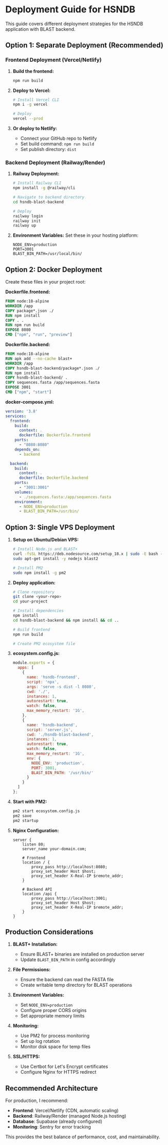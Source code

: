 
# Deployment Guide for HSNDB

This guide covers different deployment strategies for the HSNDB application with BLAST backend.

## Option 1: Separate Deployment (Recommended)

### Frontend Deployment (Vercel/Netlify)

1. **Build the frontend:**
   ```bash
   npm run build
   ```

2. **Deploy to Vercel:**
   ```bash
   # Install Vercel CLI
   npm i -g vercel
   
   # Deploy
   vercel --prod
   ```

3. **Or deploy to Netlify:**
   - Connect your GitHub repo to Netlify
   - Set build command: `npm run build`
   - Set publish directory: `dist`

### Backend Deployment (Railway/Render)

1. **Railway Deployment:**
   ```bash
   # Install Railway CLI
   npm install -g @railway/cli
   
   # Navigate to backend directory
   cd hsndb-blast-backend
   
   # Deploy
   railway login
   railway init
   railway up
   ```

2. **Environment Variables:**
   Set these in your hosting platform:
   ```
   NODE_ENV=production
   PORT=3001
   BLAST_BIN_PATH=/usr/local/bin/
   ```

## Option 2: Docker Deployment

Create these files in your project root:

**Dockerfile.frontend:**
```dockerfile
FROM node:18-alpine
WORKDIR /app
COPY package*.json ./
RUN npm install
COPY . .
RUN npm run build
EXPOSE 8080
CMD ["npm", "run", "preview"]
```

**Dockerfile.backend:**
```dockerfile
FROM node:18-alpine
RUN apk add --no-cache blast+
WORKDIR /app
COPY hsndb-blast-backend/package*.json ./
RUN npm install
COPY hsndb-blast-backend/ .
COPY sequences.fasta /app/sequences.fasta
EXPOSE 3001
CMD ["npm", "start"]
```

**docker-compose.yml:**
```yaml
version: '3.8'
services:
  frontend:
    build:
      context: .
      dockerfile: Dockerfile.frontend
    ports:
      - "8080:8080"
    depends_on:
      - backend

  backend:
    build:
      context: .
      dockerfile: Dockerfile.backend
    ports:
      - "3001:3001"
    volumes:
      - ./sequences.fasta:/app/sequences.fasta
    environment:
      - NODE_ENV=production
      - BLAST_BIN_PATH=/usr/bin/
```

## Option 3: Single VPS Deployment

1. **Setup on Ubuntu/Debian VPS:**
   ```bash
   # Install Node.js and BLAST+
   curl -fsSL https://deb.nodesource.com/setup_18.x | sudo -E bash -
   sudo apt-get install -y nodejs blast2
   
   # Install PM2
   sudo npm install -g pm2
   ```

2. **Deploy application:**
   ```bash
   # Clone repository
   git clone <your-repo>
   cd your-project
   
   # Install dependencies
   npm install
   cd hsndb-blast-backend && npm install && cd ..
   
   # Build frontend
   npm run build
   
   # Create PM2 ecosystem file
   ```

3. **ecosystem.config.js:**
   ```javascript
   module.exports = {
     apps: [
       {
         name: 'hsndb-frontend',
         script: 'npx',
         args: 'serve -s dist -l 8080',
         cwd: './',
         instances: 1,
         autorestart: true,
         watch: false,
         max_memory_restart: '1G',
       },
       {
         name: 'hsndb-backend',
         script: 'server.js',
         cwd: './hsndb-blast-backend',
         instances: 1,
         autorestart: true,
         watch: false,
         max_memory_restart: '1G',
         env: {
           NODE_ENV: 'production',
           PORT: 3001,
           BLAST_BIN_PATH: '/usr/bin/'
         }
       }
     ]
   };
   ```

4. **Start with PM2:**
   ```bash
   pm2 start ecosystem.config.js
   pm2 save
   pm2 startup
   ```

5. **Nginx Configuration:**
   ```nginx
   server {
       listen 80;
       server_name your-domain.com;
       
       # Frontend
       location / {
           proxy_pass http://localhost:8080;
           proxy_set_header Host $host;
           proxy_set_header X-Real-IP $remote_addr;
       }
       
       # Backend API
       location /api {
           proxy_pass http://localhost:3001;
           proxy_set_header Host $host;
           proxy_set_header X-Real-IP $remote_addr;
       }
   }
   ```

## Production Considerations

1. **BLAST+ Installation:**
   - Ensure BLAST+ binaries are installed on production server
   - Update `BLAST_BIN_PATH` in config accordingly

2. **File Permissions:**
   - Ensure the backend can read the FASTA file
   - Create writable temp directory for BLAST operations

3. **Environment Variables:**
   - Set `NODE_ENV=production`
   - Configure proper CORS origins
   - Set appropriate memory limits

4. **Monitoring:**
   - Use PM2 for process monitoring
   - Set up log rotation
   - Monitor disk space for temp files

5. **SSL/HTTPS:**
   - Use Certbot for Let's Encrypt certificates
   - Configure Nginx for HTTPS redirect

## Recommended Architecture

For production, I recommend:

- **Frontend**: Vercel/Netlify (CDN, automatic scaling)
- **Backend**: Railway/Render (managed Node.js hosting)
- **Database**: Supabase (already configured)
- **Monitoring**: Sentry for error tracking

This provides the best balance of performance, cost, and maintainability.
